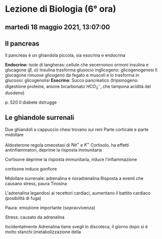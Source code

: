 # Lezione di Biologia (6° ora)

## martedì 18 maggio 2021, 13:07:00

## Il pancreas
Il pancreas è un ghiandola piccola, sia esocrina e endocrina

**Endocrino**:
isole di langheras: cellule che secernonoo ormoni
insulina e glucagone ($\beta$, $\alpha$)
Insulina trasforma glusocio inglicogeno: glicogenogenesi
Il glucagone rimuove glicogeno da fegato e muscoli e lo trasforma in glucosio: glicogenolisi
**Esocrino**:
Succo pancreatico (tripsinogeno: digestione proteine, anione bicarbonato $HCO_{3}^{-}$, che tampona acidità del duodeno)

p. 520
Il diabete dstrugge

## Le ghiandole surrenali
Due ghiandoli a cappuccio chesi trovano sui reni
Parte corticale e parte midollare

Aldosterone regola omeostasi di $Na^{+}$ e $K^{+}$
Cortisolo, ha effetti antinfiammatori, deprime la risposta immunitaria

Cortisone deprime la risposta immunitaria, riduce l'infiammazione

cortisone induce gonfiore

Midollare surrenale: adrenalina e noradrenalina
Risposta a eventi che causano stress, paura
Tirosina

L'adrenalina legandosi ai recettori cardiaci, aumentano il battito cardiaco (posibilità di fuga)

Paura: emozione importante (sopravvivenza)

Stress: causato da adrenalina

Incidentalmente
Adrenalina tiene svegli in discoteca, il giorno dopo si è molto stanchi (metabolizzazione della
<!--stackedit_data:
eyJoaXN0b3J5IjpbLTE5MzQ3OTQ4NSwyMTMyMzYxODkwXX0=
-->
